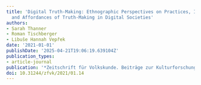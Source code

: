 ```yaml
---
title: 'Digital Truth-Making: Ethnographic Perspectives on Practices, Infrastructures
  and Affordances of Truth-Making in Digital Societies'
authors:
- Sarah Thanner
- Roman Tischberger
- Libuše Hannah Vepřek
date: '2021-01-01'
publishDate: '2025-04-21T19:06:19.639104Z'
publication_types:
- article-journal
publication: '*Zeitschrift für Volkskunde. Beiträge zur Kulturforschung*'
doi: 10.31244/zfvk/2021/01.14
---
```

